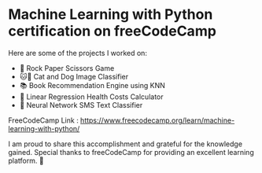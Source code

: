 # Machine Learning with Python certification on freeCodeCamp

Here are some of the projects I worked on:

- 👊 Rock Paper Scissors Game
- 🐱🐶 Cat and Dog Image Classifier
- 📚 Book Recommendation Engine using KNN
- 💪 Linear Regression Health Costs Calculator
- 📱 Neural Network SMS Text Classifier

FreeCodeCamp Link : https://www.freecodecamp.org/learn/machine-learning-with-python/

I am proud to share this accomplishment and grateful for the knowledge gained. Special thanks to freeCodeCamp for providing an excellent learning platform. 🙌
